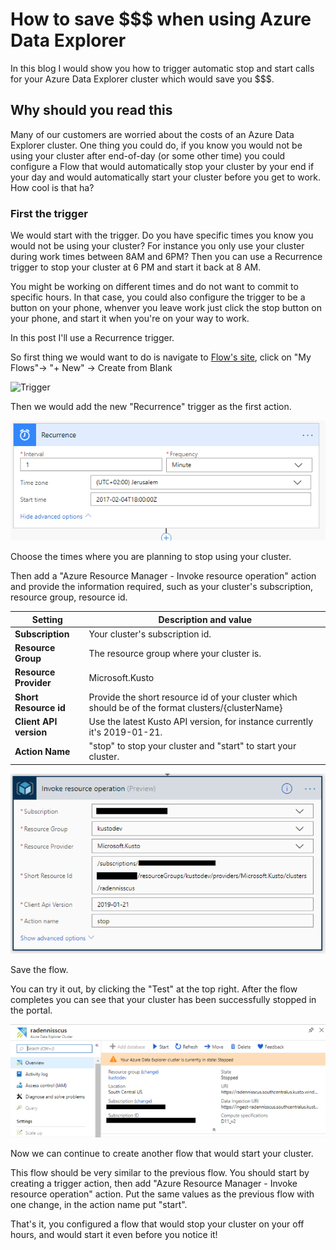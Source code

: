 # How to save $$$ when using Azure Data Explorer

In this blog I would show you how to trigger automatic stop and start calls for your Azure Data Explorer cluster which would save you $$$.

## Why should you read this

Many of our customers are worried about the costs of an Azure Data Explorer cluster. One thing you could do, if you know you would not be using your cluster after end-of-day (or some other time) you could configure a Flow that would automatically stop your cluster by your end if your day and would automatically start your cluster before you get to work. How cool is that ha?

### First the trigger

We would start with the trigger. Do you have specific times you know you would not be using your cluster? For instance you only use your cluster during work times between 8AM and 6PM? Then you can use a Recurrence trigger to stop your cluster at 6 PM and start it back at 8 AM.

You might be working on different times and do not want to commit to specific hours. In that case, you could also configure the trigger to be a button on your phone, whenver you leave work just click the stop button on your phone, and start it when you're on your way to work.

In this post I'll use a Recurrence trigger.

So first thing we would want to do is navigate to [Flow's site](https://preview.flow.microsoft.com/en-us/), click on "My Flows"-> "+ New" -> Create from Blank

![Trigger](../resources/images/create-flow-from-blank.PNG "Trigger")

Then we would add the new "Recurrence" trigger as the first action.

![Add recurrence trigger](../resources/images/trigger-6pm.PNG "Add recurrence trigger")

Choose the times where you are planning to stop using your cluster.

Then add a "Azure Resource Manager - Invoke resource operation" action and provide the information required, such as your cluster's subscription, resource group, resource id.

| Setting   | Description and value   |
| --------- | ----------------------- |
| **Subscription** | Your cluster's subscription id. |
| **Resource Group** | The resource group where your cluster is. |
| **Resource Provider** | Microsoft.Kusto |
| **Short Resource id** | Provide the short resource id of your cluster which should be of the format clusters/{clusterName} |
| **Client API version** | Use the latest Kusto API version, for instance currently it's 2019-01-21. |
| **Action Name** | "stop" to stop your cluster and "start" to start your cluster. |

![Add recurrence trigger](../resources/images/azure-resource-manager-invoke.PNG "Add recurrence trigger")

Save the flow.

You can try it out, by clicking the "Test" at the top right. After the flow completes you can see that your cluster has been successfully stopped in the portal.

![Add recurrence trigger](../resources/images/cluster-stopped.PNG "Add recurrence trigger")

Now we can continue to create another flow that would start your cluster.

This flow should be very similar to the previous flow. You should start by creating a trigger action, then add "Azure Resource Manager - Invoke resource operation" action. Put the same values as the previous flow with one change, in the action name put "start".

That's it, you configured a flow that would stop your cluster on your off hours, and would start it even before you notice it!